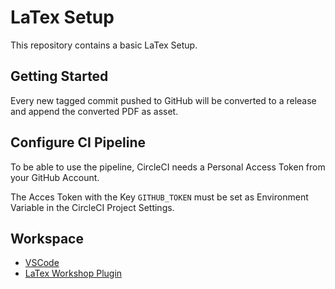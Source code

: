 # LaTex Setup

This repository contains a basic LaTex Setup.

## Getting Started

Every new tagged commit pushed to GitHub will be converted to a release and append the converted PDF as asset.

## Configure CI Pipeline

To be able to use the pipeline, CircleCI needs a Personal Access Token from your GitHub Account.

The Acces Token with the Key `GITHUB_TOKEN` must be set as Environment Variable in the CircleCI Project Settings.

## Workspace

* [VSCode](https://code.visualstudio.com/)
* [LaTex Workshop Plugin](https://marketplace.visualstudio.com/items?itemName=James-Yu.latex-workshop)